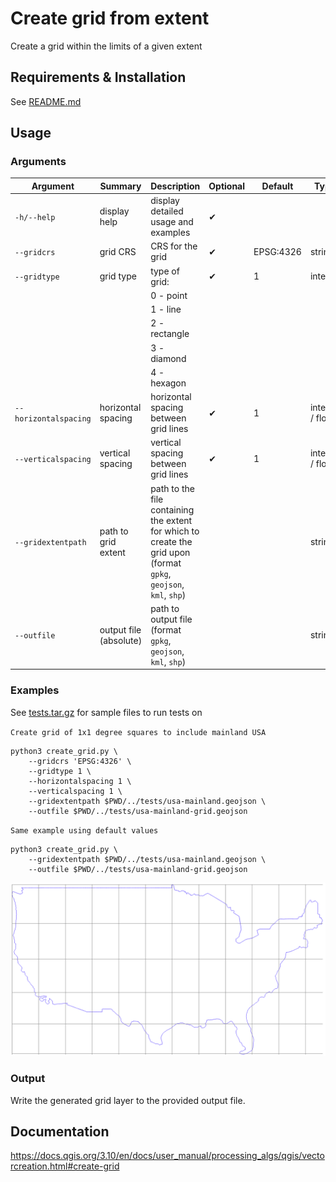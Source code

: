 # Create grid from extent

Create a grid within the limits of a given extent

## Requirements & Installation

See [README.md](../README.md)

## Usage

### Arguments

|Argument|Summary|Description|Optional|Default|Type|
|-|-|-|-|-|-|
|`-h/--help`|display help|display detailed usage and examples|✔||
|`--gridcrs`|grid CRS|CRS for the grid|✔|EPSG:4326|string|
|`--gridtype`|grid type|type of grid:|✔|1|integer|
|||0 - point||||
|||1 - line||||
|||2 - rectangle||||
|||3 - diamond||||
|||4 - hexagon||||
|`--horizontalspacing`|horizontal spacing|horizontal spacing between grid lines|✔|1|integer / float|
|`--verticalspacing`|vertical spacing|vertical spacing between grid lines|✔|1|integer / float|
|`--gridextentpath`|path to grid extent|path to the file containing the extent for which to create the grid upon (format `gpkg`, `geojson`, `kml`, `shp`)|||string|
|`--outfile`|output file (absolute)|path to output file (format `gpkg`, `geojson`, `kml`, `shp`)|||string|

### Examples

See [tests.tar.gz](../tests/tests.tar.gz) for sample files to run tests on

`Create grid of 1x1 degree squares to include mainland USA`
```
python3 create_grid.py \
    --gridcrs 'EPSG:4326' \
    --gridtype 1 \
    --horizontalspacing 1 \
    --verticalspacing 1 \
    --gridextentpath $PWD/../tests/usa-mainland.geojson \
    --outfile $PWD/../tests/usa-mainland-grid.geojson
```

`Same example using default values`
```
python3 create_grid.py \
    --gridextentpath $PWD/../tests/usa-mainland.geojson \
    --outfile $PWD/../tests/usa-mainland-grid.geojson
```

![](screenshots/usa-mainland-grid.png)

### Output

Write the generated grid layer to the provided output file.

## Documentation

https://docs.qgis.org/3.10/en/docs/user_manual/processing_algs/qgis/vectorcreation.html#create-grid

